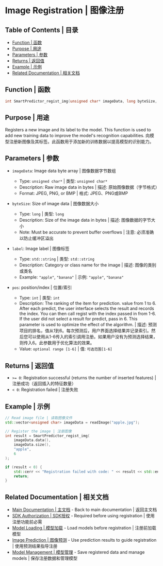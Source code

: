 # Image Registration | 图像注册

## Table of Contents | 目录

- [Function | 函数](#function)
- [Purpose | 用途](#purpose)
- [Parameters | 参数](#parameters)
- [Returns | 返回值](#returns)
- [Example | 示例](#example)
- [Related Documentation | 相关文档](#related-documentation)

## Function | 函数

```cpp
int SmartPredictor_regist_img(unsigned char* imageData, long byteSize, std::string label, int pos);
```

## Purpose | 用途

Registers a new image and its label to the model. This function is used to add new training data to improve the model's recognition capabilities.
向模型注册新图像及其标签。此函数用于添加新的训练数据以提高模型的识别能力。

## Parameters | 参数

- `imageData`: Image data byte array | 图像数据字节数组

  - Type: `unsigned char*` | 类型: `unsigned char*`
  - Description: Raw image data in bytes | 描述: 原始图像数据（字节格式）
  - Format: JPEG, PNG, or BMP | 格式: JPEG、PNG或BMP
- `byteSize`: Size of image data | 图像数据大小

  - Type: `long` | 类型: `long`
  - Description: Size of the image data in bytes | 描述: 图像数据的字节大小
  - Note: Must be accurate to prevent buffer overflows | 注意: 必须准确以防止缓冲区溢出
- `label`: Image label | 图像标签

  - Type: `std::string` | 类型: `std::string`
  - Description: Category or class name for the image | 描述: 图像的类别或类名
  - Example: `"apple"`, `"banana"` | 示例: `"apple"`, `"banana"`
- `pos`: position/index | 位置/索引

  - Type: `int` | 类型: `int`
  - Description: The ranking of the item for prediction. value from 1 to 6. After each predict, the user interface selects the result and records the index. You can then call regist with the index passed in from 1-6. If the user did not select a result for predict, pass in 6. This parameter is used to optimize the effect of the algorithm. | 描述: 预测项目的排名，值从1到6。每次预测后，用户界面选择结果并记录索引。然后您可以使用从1-6传入的索引调用注册。如果用户没有为预测选择结果，则传入6。此参数用于优化算法的效果。
  - Value: `optional range [1-6]` | 值: `可选范围[1-6]`

## Returns | 返回值

- `>= 0`: Registration successful (returns the number of inserted features) | 注册成功（返回插入的特征数量）
- `< 0`: Registration failed | 注册失败

## Example | 示例

```cpp
// Read image file | 读取图像文件
std::vector<unsigned char> imageData = readImage("apple.jpg");

// Register the image | 注册图像
int result = SmartPredictor_regist_img(
    imageData.data(),
    imageData.size(),
    "apple",
    6
);

if (result < 0) {
    std::cerr << "Registration failed with code: " << result << std::endl;
    return;
}
```

## Related Documentation | 相关文档

- [Main Documentation | 主文档](../README.md) - Back to main documentation | 返回主文档
- [SDK Authorization | SDK授权](authorization.md) - Required before using registration | 使用注册功能前必需
- [Model Loading | 模型加载](model_load.md) - Load models before registration | 注册前加载模型
- [Image Prediction | 图像预测](prediction.md) - Use prediction results to guide registration | 使用预测结果指导注册
- [Model Management | 模型管理](model_management.md) - Save registered data and manage models | 保存注册数据和管理模型
